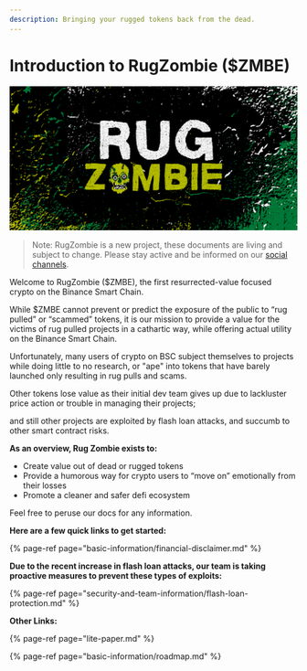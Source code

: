 ```yaml
---
description: Bringing your rugged tokens back from the dead.
---
```


# Introduction to RugZombie \($ZMBE\)

![Welcome to RugZombie](.gitbook/assets/6%20%281%29.png)

> Note: RugZombie is a new project, these documents are living and subject to change. Please stay active and be informed on our [social channels](other-links/socials.md).

Welcome to RugZombie \($ZMBE\), the first resurrected-value focused crypto on the Binance Smart Chain. 

While $ZMBE cannot prevent or predict the exposure of the public to “rug pulled” or “scammed” tokens, it is our mission to provide a value for the victims of rug pulled projects in a cathartic way, while offering actual utility on the Binance Smart Chain. 

Unfortunately, many users of crypto on BSC subject themselves to projects while doing little to no research, or "ape" into tokens that have barely launched only resulting in rug pulls and scams.

Other tokens lose value as their initial dev team gives up due to lackluster price action or trouble in managing their projects; 

and still other projects are exploited by flash loan attacks, and succumb to other smart contract risks.  

**As an overview, Rug Zombie exists to:**

* Create value out of dead or rugged tokens
* Provide a humorous way for crypto users to “move on” emotionally from their losses
* Promote a cleaner and safer defi ecosystem

Feel free to peruse our docs for any information.

**Here are a few quick links to get started:**

{% page-ref page="basic-information/financial-disclaimer.md" %}

**Due to the recent increase in flash loan attacks, our team is taking proactive measures to prevent these types of exploits:**

{% page-ref page="security-and-team-information/flash-loan-protection.md" %}

**Other Links:**

{% page-ref page="lite-paper.md" %}

{% page-ref page="basic-information/roadmap.md" %}



